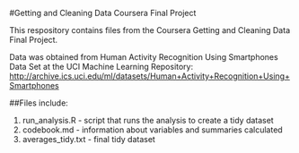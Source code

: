 #Getting and Cleaning Data Coursera Final Project

This respository contains files from the Coursera Getting and Cleaning Data Final Project.

Data was obtained from Human Activity Recognition Using Smartphones Data Set at the UCI Machine Learning Repository:
http://archive.ics.uci.edu/ml/datasets/Human+Activity+Recognition+Using+Smartphones

##Files include:
1. run_analysis.R - script that runs the analysis to create a tidy dataset 
2. codebook.md - information about variables and summaries calculated
3. averages_tidy.txt - final tidy dataset

